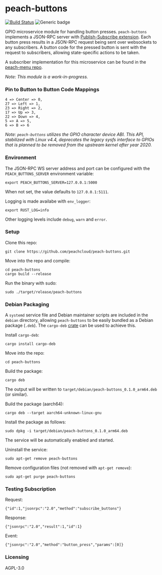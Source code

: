 # peach-buttons

[![Build Status](https://travis-ci.com/peachcloud/peach-buttons.svg?branch=master)](https://travis-ci.com/peachcloud/peach-buttons) ![Generic badge](https://img.shields.io/badge/version-0.1.2-<COLOR>.svg)

GPIO microservice module for handling button presses. `peach-buttons` implements a JSON-RPC server with [Publish-Subscribe extension](https://docs.rs/jsonrpc-pubsub/11.0.0/jsonrpc_pubsub/). Each button press results in a JSON-RPC request being sent over websockets to any subscribers. A button code for the pressed button is sent with the request to subscribers, allowing state-specific actions to be taken.

A subscriber implementation for this microservice can be found in the [peach-menu repo](https://github.com/peachcloud/peach-menu).

_Note: This module is a work-in-progress._

### Pin to Button to Button Code Mappings

```
4 => Center => 0,
27 => Left => 1,
23 => Right => 2,
17 => Up => 3,
22 => Down => 4,
5 => A => 5,
6 => B => 6
```

_Note: `peach-buttons` utilizes the GPIO character device ABI. This API, stabilized with Linux v4.4, deprecates the legacy sysfs interface to GPIOs that is planned to be removed from the upstream kernel after year 2020._

### Environment

The JSON-RPC WS server address and port can be configured with the `PEACH_BUTTONS_SERVER` environment variable:

`export PEACH_BUTTONS_SERVER=127.0.0.1:5000`

When not set, the value defaults to `127.0.0.1:5111`.

Logging is made availabe with `env_logger`:

`export RUST_LOG=info`

Other logging levels include `debug`, `warn` and `error`.

### Setup

Clone this repo:

`git clone https://github.com/peachcloud/peach-buttons.git`

Move into the repo and compile:

`cd peach-buttons`  
`cargo build --release`

Run the binary with sudo:

`sudo ./target/release/peach-buttons`

### Debian Packaging

A `systemd` service file and Debian maintainer scripts are included in the `debian` directory, allowing `peach-buttons` to be easily bundled as a Debian package (`.deb`). The `cargo-deb` [crate](https://crates.io/crates/cargo-deb) can be used to achieve this.

Install `cargo-deb`:

`cargo install cargo-deb`

Move into the repo:

`cd peach-buttons`

Build the package:

`cargo deb`

The output will be written to `target/debian/peach-buttons_0.1.0_arm64.deb` (or similar).

Build the package (aarch64):

`cargo deb --target aarch64-unknown-linux-gnu`

Install the package as follows:

`sudo dpkg -i target/debian/peach-buttons_0.1.0_arm64.deb`

The service will be automatically enabled and started.

Uninstall the service:

`sudo apt-get remove peach-buttons`

Remove configuration files (not removed with `apt-get remove`):

`sudo apt-get purge peach-buttons`

### Testing Subscription

Request:
  
`{"id":1,"jsonrpc":"2.0","method":"subscribe_buttons"}`

Response:

`{"jsonrpc":"2.0","result":1,"id":1}`

Event:

`{"jsonrpc":"2.0","method":"button_press","params":[0]}`

### Licensing

AGPL-3.0
